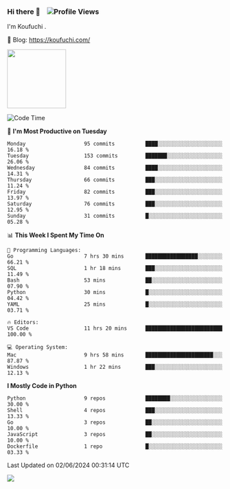 ### Hi there 👋 &nbsp;&nbsp; ![Profile Views](https://komarev.com/ghpvc/?username=Koufuchi&base=200)

I'm Koufuchi . 

📔 Blog: <https://koufuchi.com/>

<img align="" height="137px" src="https://github-readme-stats-seven-nu-30.vercel.app/api?username=Koufuchi&hide=issues,contribs&hide_rank=true&show_icons=true&line_height=21&theme=radical&locale=en" />
<!-- <img align="" height="137px" src="https://github-readme-stats-seven-nu-30.vercel.app/api/top-langs/?username=Koufuchi&layout=compact&hide=blade,html,css,pug,scss&theme=radical&locale=en" /> -->

<!--START_SECTION:waka-->
![Code Time](http://img.shields.io/badge/Code%20Time-622%20hrs%204%20mins-blue)

📅 **I'm Most Productive on Tuesday** 

```text
Monday                   95 commits          ████░░░░░░░░░░░░░░░░░░░░░   16.18 % 
Tuesday                  153 commits         ███████░░░░░░░░░░░░░░░░░░   26.06 % 
Wednesday                84 commits          ████░░░░░░░░░░░░░░░░░░░░░   14.31 % 
Thursday                 66 commits          ███░░░░░░░░░░░░░░░░░░░░░░   11.24 % 
Friday                   82 commits          ███░░░░░░░░░░░░░░░░░░░░░░   13.97 % 
Saturday                 76 commits          ███░░░░░░░░░░░░░░░░░░░░░░   12.95 % 
Sunday                   31 commits          █░░░░░░░░░░░░░░░░░░░░░░░░   05.28 % 
```


📊 **This Week I Spent My Time On** 

```text
💬 Programming Languages: 
Go                       7 hrs 30 mins       █████████████████░░░░░░░░   66.21 % 
SQL                      1 hr 18 mins        ███░░░░░░░░░░░░░░░░░░░░░░   11.49 % 
Bash                     53 mins             ██░░░░░░░░░░░░░░░░░░░░░░░   07.90 % 
Python                   30 mins             █░░░░░░░░░░░░░░░░░░░░░░░░   04.42 % 
YAML                     25 mins             █░░░░░░░░░░░░░░░░░░░░░░░░   03.71 % 

🔥 Editors: 
VS Code                  11 hrs 20 mins      █████████████████████████   100.00 % 

💻 Operating System: 
Mac                      9 hrs 58 mins       ██████████████████████░░░   87.87 % 
Windows                  1 hr 22 mins        ███░░░░░░░░░░░░░░░░░░░░░░   12.13 % 
```

**I Mostly Code in Python** 

```text
Python                   9 repos             ████████░░░░░░░░░░░░░░░░░   30.00 % 
Shell                    4 repos             ███░░░░░░░░░░░░░░░░░░░░░░   13.33 % 
Go                       3 repos             ██░░░░░░░░░░░░░░░░░░░░░░░   10.00 % 
JavaScript               3 repos             ██░░░░░░░░░░░░░░░░░░░░░░░   10.00 % 
Dockerfile               1 repo              █░░░░░░░░░░░░░░░░░░░░░░░░   03.33 % 
```




 Last Updated on 02/06/2024 00:31:14 UTC
<!--END_SECTION:waka-->

![](https://hit.yhype.me/github/profile?user_id=46078832)
